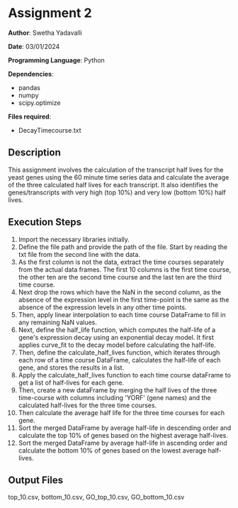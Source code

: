 # Assignment 2**Author**: Swetha Yadavalli**Date**: 03/01/2024**Programming Language**: Python**Dependencies**:- pandas- numpy- scipy.optimize**Files required**:- DecayTimecourse.txt## DescriptionThis assignment involves the calculation of the transcript half lives for the yeast genes using the 60 minute time series data and calculate the average of the three calculated half lives for each transcript. It also identifies the genes/transcripts with very high (top 10%) and very
low (bottom 10%) half lives. 
## Execution Steps1. Import the necessary libraries initially. 
2. Define the file path and provide the path of the file. Start by reading the txt file from the second line with the data. 
3. As the first column is not the data, extract the time courses separately from the actual data frames. The first 10 columns is the first time course, the other ten are the second time course and the last ten are the third time course. 
4. Next drop the rows which have the NaN in the second column, as the absence of the expression level in the first time-point is the same as the absence of the expression levels in any other time points. 
5. Then, apply linear interpolation to each time course DataFrame to fill in any remaining NaN values.
6. Next, define the half_life function, which computes the half-life of a gene's expression decay using an exponential decay model. It first applies curve_fit to the decay model before calculating the half-life.
7. Then, define the calculate_half_lives function, which iterates through each row of a time course DataFrame, calculates the half-life of each gene, and stores the results in a list.
8. Apply the calculate_half_lives function to each time course dataFrame to get a list of half-lives for each gene.
9. Then, create a new dataFrame by merging the half lives of the three time-course with columns including 'YORF' (gene names) and the calculated half-lives for the three time courses. 
10. Then calculate the average half life for the three time courses for each gene. 
11. Sort the merged DataFrame by average half-life in descending order and calculate the top 10% of genes based on the highest average half-lives.
12. Sort the merged DataFrame by average half-life in ascending order and calculate the bottom 10% of genes based on the lowest average half-lives.## Output Filestop_10.csv, bottom_10.csv, GO_top_10.csv, GO_bottom_10.csv